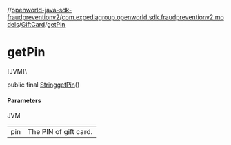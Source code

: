 //[openworld-java-sdk-fraudpreventionv2](../../../index.md)/[com.expediagroup.openworld.sdk.fraudpreventionv2.models](../index.md)/[GiftCard](index.md)/[getPin](get-pin.md)

# getPin

[JVM]\

public final [String](https://docs.oracle.com/javase/8/docs/api/java/lang/String.html)[getPin](get-pin.md)()

#### Parameters

JVM

| | |
|---|---|
| pin | The PIN of gift card. |
